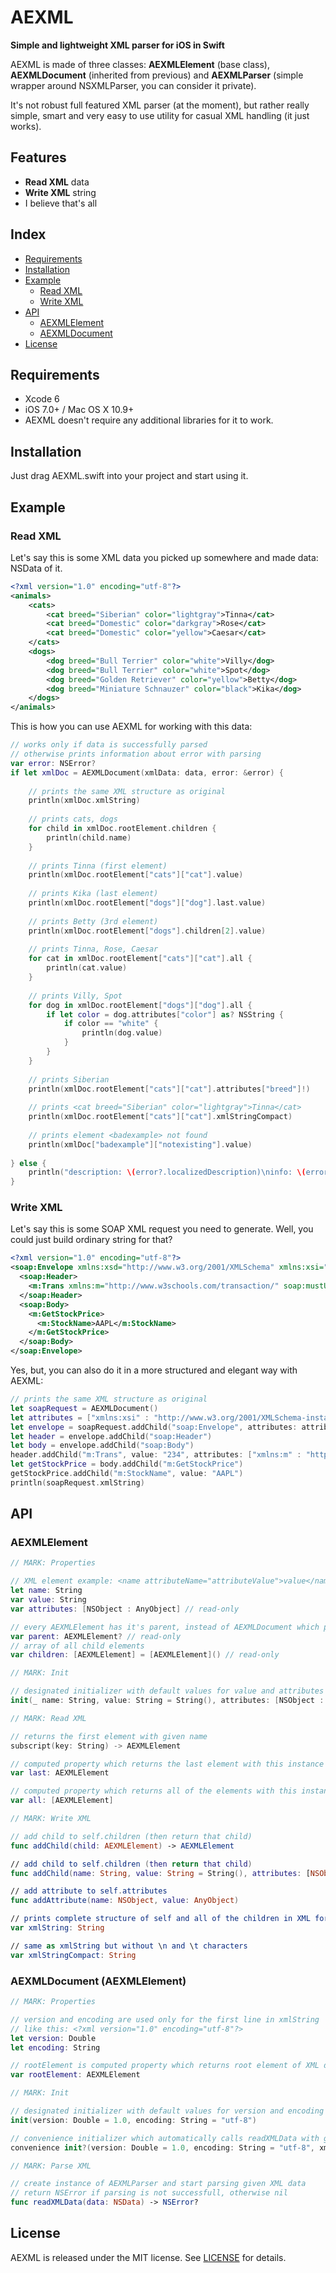 # AEXML
**Simple and lightweight XML parser for iOS in Swift**

AEXML is made of three classes: **AEXMLElement** (base class), **AEXMLDocument** (inherited from previous) and **AEXMLParser** (simple wrapper around NSXMLParser, you can consider it private).

It's not robust full featured XML parser (at the moment), but rather really simple, smart and very easy to use utility for casual XML handling (it just works).

## Features
- **Read XML** data
- **Write XML** string
- I believe that's all

## Index
- [Requirements](#requirements)
- [Installation](#installation)
- [Example](#example)
  - [Read XML](#read-xml)
  - [Write XML](#write-xml)
- [API](#api)
  - [AEXMLElement](#aexmlelement)
  - [AEXMLDocument](#aexmldocument-(aexmlelement))
- [License](#license)

## Requirements
- Xcode 6
- iOS 7.0+ / Mac OS X 10.9+
- AEXML doesn't require any additional libraries for it to work.

## Installation
Just drag AEXML.swift into your project and start using it.

## Example

### Read XML

Let's say this is some XML data you picked up somewhere and made data: NSData of it.

```xml
<?xml version="1.0" encoding="utf-8"?>
<animals>
    <cats>
        <cat breed="Siberian" color="lightgray">Tinna</cat>
        <cat breed="Domestic" color="darkgray">Rose</cat>
        <cat breed="Domestic" color="yellow">Caesar</cat>
    </cats>
    <dogs>
        <dog breed="Bull Terrier" color="white">Villy</dog>
        <dog breed="Bull Terrier" color="white">Spot</dog>
        <dog breed="Golden Retriever" color="yellow">Betty</dog>
        <dog breed="Miniature Schnauzer" color="black">Kika</dog>
    </dogs>
</animals>
```

This is how you can use AEXML for working with this data:

```swift
// works only if data is successfully parsed
// otherwise prints information about error with parsing
var error: NSError?
if let xmlDoc = AEXMLDocument(xmlData: data, error: &error) {
    
    // prints the same XML structure as original
    println(xmlDoc.xmlString)
    
    // prints cats, dogs
    for child in xmlDoc.rootElement.children {
        println(child.name)
    }
    
    // prints Tinna (first element)
    println(xmlDoc.rootElement["cats"]["cat"].value)
    
    // prints Kika (last element)
    println(xmlDoc.rootElement["dogs"]["dog"].last.value)
    
    // prints Betty (3rd element)
    println(xmlDoc.rootElement["dogs"].children[2].value)
    
    // prints Tinna, Rose, Caesar
    for cat in xmlDoc.rootElement["cats"]["cat"].all {
        println(cat.value)
    }
    
    // prints Villy, Spot
    for dog in xmlDoc.rootElement["dogs"]["dog"].all {
        if let color = dog.attributes["color"] as? NSString {
            if color == "white" {
                println(dog.value)
            }
        }
    }
    
    // prints Siberian
    println(xmlDoc.rootElement["cats"]["cat"].attributes["breed"]!)
    
    // prints <cat breed="Siberian" color="lightgray">Tinna</cat>
    println(xmlDoc.rootElement["cats"]["cat"].xmlStringCompact)
    
    // prints element <badexample> not found
    println(xmlDoc["badexample"]["notexisting"].value)
    
} else {
    println("description: \(error?.localizedDescription)\ninfo: \(error?.userInfo)")
}
```

### Write XML

Let's say this is some SOAP XML request you need to generate.
Well, you could just build ordinary string for that?

```xml
<?xml version="1.0" encoding="utf-8"?>
<soap:Envelope xmlns:xsd="http://www.w3.org/2001/XMLSchema" xmlns:xsi="http://www.w3.org/2001/XMLSchema-instance">
  <soap:Header>
    <m:Trans xmlns:m="http://www.w3schools.com/transaction/" soap:mustUnderstand="1">234</m:Trans>
  </soap:Header>
  <soap:Body>
    <m:GetStockPrice>
      <m:StockName>AAPL</m:StockName>
    </m:GetStockPrice>
  </soap:Body>
</soap:Envelope>
```

Yes, but, you can also do it in a more structured and elegant way with AEXML:

```swift
// prints the same XML structure as original
let soapRequest = AEXMLDocument()
let attributes = ["xmlns:xsi" : "http://www.w3.org/2001/XMLSchema-instance", "xmlns:xsd" : "http://www.w3.org/2001/XMLSchema"]
let envelope = soapRequest.addChild("soap:Envelope", attributes: attributes)
let header = envelope.addChild("soap:Header")
let body = envelope.addChild("soap:Body")
header.addChild("m:Trans", value: "234", attributes: ["xmlns:m" : "http://www.w3schools.com/transaction/", "soap:mustUnderstand" : "1"])
let getStockPrice = body.addChild("m:GetStockPrice")
getStockPrice.addChild("m:StockName", value: "AAPL")
println(soapRequest.xmlString)
```

## API

### AEXMLElement

```swift
// MARK: Properties

// XML element example: <name attributeName="attributeValue">value</name>
let name: String
var value: String
var attributes: [NSObject : AnyObject] // read-only

// every AEXMLElement has it's parent, instead of AEXMLDocument which parent is nil :(
var parent: AEXMLElement? // read-only
// array of all child elements
var children: [AEXMLElement] = [AEXMLElement]() // read-only

// MARK: Init

// designated initializer with default values for value and attributes
init(_ name: String, value: String = String(), attributes: [NSObject : AnyObject] = [NSObject : AnyObject]())

// MARK: Read XML

// returns the first element with given name
subscript(key: String) -> AEXMLElement

// computed property which returns the last element with this instance name
var last: AEXMLElement

// computed property which returns all of the elements with this instance name
var all: [AEXMLElement]

// MARK: Write XML

// add child to self.children (then return that child)
func addChild(child: AEXMLElement) -> AEXMLElement

// add child to self.children (then return that child)
func addChild(name: String, value: String = String(), attributes: [NSObject : AnyObject] = [NSObject : AnyObject]()) -> AEXMLElement

// add attribute to self.attributes
func addAttribute(name: NSObject, value: AnyObject)

// prints complete structure of self and all of the children in XML format
var xmlString: String

// same as xmlString but without \n and \t characters
var xmlStringCompact: String
```

### AEXMLDocument (AEXMLElement)

```swift
// MARK: Properties

// version and encoding are used only for the first line in xmlString
// like this: <?xml version="1.0" encoding="utf-8"?>
let version: Double
let encoding: String

// rootElement is computed property which returns root element of XML document (children.first)
var rootElement: AEXMLElement

// MARK: Init

// designated initializer with default values for version and encoding properties
init(version: Double = 1.0, encoding: String = "utf-8")

// convenience initializer which automatically calls readXMLData with given NSData
convenience init?(version: Double = 1.0, encoding: String = "utf-8", xmlData: NSData, inout error: NSError?)

// MARK: Parse XML

// create instance of AEXMLParser and start parsing given XML data
// return NSError if parsing is not successfull, otherwise nil
func readXMLData(data: NSData) -> NSError?
```

## License
AEXML is released under the MIT license. See [LICENSE](LICENSE) for details.
